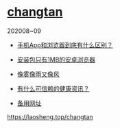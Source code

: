[changtan](./)
================
202008~09


* [手机App和浏览器到底有什么区别？](App和浏览器的三个区别.txt.md)

* [安装包只有1MB的安卓浏览器](安装包只有1MB的安卓浏览器.txt.md)

* [像雾像雨又像风](./像雾像雨又像风.txt)

* [有什么可信赖的健康资讯？](./介绍几个权威的医疗健康类报纸.txt.md)

- [备用网址](https://github.com/DiamonWoo/Laosheng2019/blob/master/changtan/介绍几个权威的医疗健康类报纸.txt.md)


https://laosheng.top/changtan
